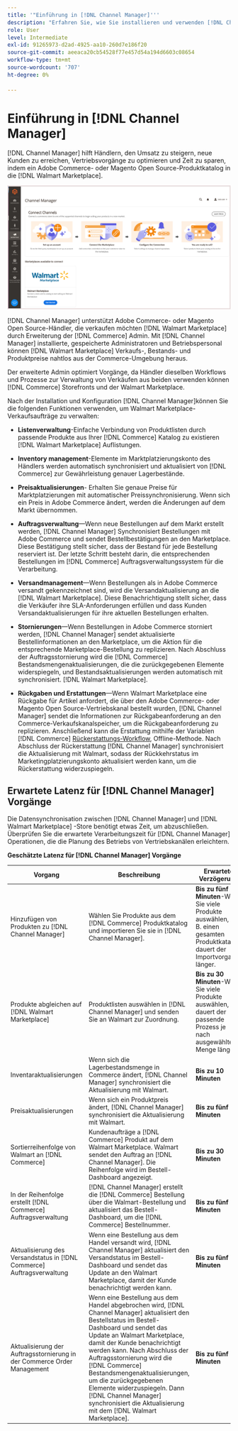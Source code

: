 ```yaml
---
title: '"Einführung in [!DNL Channel Manager]'''
description: "Erfahren Sie, wie Sie installieren und verwenden [!DNL Channel Manager] , um Adobe Commerce- und Magento Open Source-Stores in den Walmart Marketplace zu integrieren und einen Vertriebskanal zu erstellen, über den Sie von Ihrem Commerce-Administrator aus nahtlos Marktplatzierungen, Preise, Lagerbestände und Verkäufe verwalten können."
role: User
level: Intermediate
exl-id: 91265973-d2ad-4925-aa10-260d7e186f20
source-git-commit: aeeaca20cb54528f77e457d54a194d6603c08654
workflow-type: tm+mt
source-wordcount: '707'
ht-degree: 0%

---
```



# Einführung in [!DNL Channel Manager]

[!DNL Channel Manager] hilft Händlern, den Umsatz zu steigern, neue Kunden zu erreichen, Vertriebsvorgänge zu optimieren und Zeit zu sparen, indem ein Adobe Commerce- oder Magento Open Source-Produktkatalog in die [!DNL Walmart Marketplace].

![[!DNL Channel Manager] Admin-Ansicht der Erweiterung](assets/channel-manager-home.png)

[!DNL Channel Manager] unterstützt Adobe Commerce- oder Magento Open Source-Händler, die verkaufen möchten [!DNL Walmart Marketplace] durch Erweiterung der [!DNL Commerce] Admin. Mit [!DNL Channel Manager] installierte, gespeicherte Administratoren und Betriebspersonal können [!DNL Walmart Marketplace] Verkaufs-, Bestands- und Produktpreise nahtlos aus der Commerce-Umgebung heraus.

Der erweiterte Admin optimiert Vorgänge, da Händler dieselben Workflows und Prozesse zur Verwaltung von Verkäufen aus beiden verwenden können [!DNL Commerce] Storefronts und der Walmart Marketplace.

Nach der Installation und Konfiguration [!DNL Channel Manager]können Sie die folgenden Funktionen verwenden, um Walmart Marketplace-Verkaufsaufträge zu verwalten:

* **Listenverwaltung**-Einfache Verbindung von Produktlisten durch passende Produkte aus Ihrer [!DNL Commerce] Katalog zu existieren [!DNL Walmart Marketplace] Auflistungen.

* **Inventory management**-Elemente im Marktplatzierungskonto des Händlers werden automatisch synchronisiert und aktualisiert von [!DNL Commerce] zur Gewährleistung genauer Lagerbestände.

* **Preisaktualisierungen**- Erhalten Sie genaue Preise für Marktplatzierungen mit automatischer Preissynchronisierung. Wenn sich ein Preis in Adobe Commerce ändert, werden die Änderungen auf dem Markt übernommen.

* **Auftragsverwaltung**—Wenn neue Bestellungen auf dem Markt erstellt werden, [!DNL Channel Manager] Synchronisiert Bestellungen mit Adobe Commerce und sendet Bestellbestätigungen an den Marketplace. Diese Bestätigung stellt sicher, dass der Bestand für jede Bestellung reserviert ist. Der letzte Schritt besteht darin, die entsprechenden Bestellungen im [!DNL Commerce] Auftragsverwaltungssystem für die Verarbeitung.

* **Versandmanagement**—Wenn Bestellungen als in Adobe Commerce versandt gekennzeichnet sind, wird die Versandaktualisierung an die [!DNL Walmart Marketplace]. Diese Benachrichtigung stellt sicher, dass die Verkäufer ihre SLA-Anforderungen erfüllen und dass Kunden Versandaktualisierungen für ihre aktuellen Bestellungen erhalten.

* **Stornierungen**—Wenn Bestellungen in Adobe Commerce storniert werden, [!DNL Channel Manager] sendet aktualisierte Bestellinformationen an den Marketplace, um die Aktion für die entsprechende Marketplace-Bestellung zu replizieren. Nach Abschluss der Auftragsstornierung wird die [!DNL Commerce] Bestandsmengenaktualisierungen, die die zurückgegebenen Elemente widerspiegeln, und Bestandsaktualisierungen werden automatisch mit synchronisiert. [!DNL Walmart Marketplace].

* **Rückgaben und Erstattungen**—Wenn Walmart Marketplace eine Rückgabe für Artikel anfordert, die über den Adobe Commerce- oder Magento Open Source-Vertriebskanal bestellt wurden, [!DNL Channel Manager] sendet die Informationen zur Rückgabeanforderung an den Commerce-Verkaufskanalspeicher, um die Rückgabeanforderung zu replizieren. Anschließend kann die Erstattung mithilfe der Variablen [!DNL Commerce] [Rückerstattungs-Workflow](https://docs.magento.com/user-guide/sales/credit-memos.html#refund-workflow), Offline-Methode. Nach Abschluss der Rückerstattung [!DNL Channel Manager] synchronisiert die Aktualisierung mit Walmart, sodass der Rückkehrstatus im Marketingplatzierungskonto aktualisiert werden kann, um die Rückerstattung widerzuspiegeln.

## Erwartete Latenz für [!DNL Channel Manager] Vorgänge

Die Datensynchronisation zwischen [!DNL Channel Manager] und [!DNL Walmart Marketplace] -Store benötigt etwas Zeit, um abzuschließen. Überprüfen Sie die erwartete Verarbeitungszeit für [!DNL Channel Manager] Operationen, die die Planung des Betriebs von Vertriebskanälen erleichtern.

**Geschätzte Latenz für [!DNL Channel Manager] Vorgänge**

| **Vorgang** | **Beschreibung** | **Erwartete Verzögerung** |
|------------------------------------------------------------|--------------------------------------------------------------------------------------------------------------------------------------------------------------------------------------------------------------------------------------------------------------------------------------------------------------------------------------------------------------------------------------------------|------------------------------------------------------------------------------------------------------------------------------|
| Hinzufügen von Produkten zu [!DNL Channel Manager] | Wählen Sie Produkte aus dem [!DNL Commerce] Produktkatalog und importieren Sie sie in [!DNL Channel Manager]. | **Bis zu fünf Minuten**-Wenn Sie viele Produkte auswählen, z. B. einen gesamten Produktkatalog, dauert der Importvorgang länger. |
| Produkte abgleichen auf [!DNL Walmart Marketplace] | Produktlisten auswählen in [!DNL Channel Manager] und senden Sie an Walmart zur Zuordnung. | **Bis zu 30 Minuten**-Wenn Sie viele Produkte auswählen, dauert der passende Prozess je nach ausgewählter Menge länger. |
| Inventaraktualisierungen | Wenn sich die Lagerbestandsmenge in Commerce ändert, [!DNL Channel Manager] synchronisiert die Aktualisierung mit Walmart. | **Bis zu 10 Minuten** |
| Preisaktualisierungen | Wenn sich ein Produktpreis ändert, [!DNL Channel Manager] synchronisiert die Aktualisierung mit Walmart. | **Bis zu fünf Minuten** |
| Sortierreihenfolge von Walmart an [!DNL Commerce] | Kundenaufträge a [!DNL Commerce] Produkt auf dem Walmart Marketplace. Walmart sendet den Auftrag an [!DNL Channel Manager]. Die Reihenfolge wird im Bestell-Dashboard angezeigt. | **Bis zu 30 Minuten** |
| In der Reihenfolge erstellt [!DNL Commerce] Auftragsverwaltung | [!DNL Channel Manager] erstellt die [!DNL Commerce] Bestellung über die Walmart-Bestellung und aktualisiert das Bestell-Dashboard, um die [!DNL Commerce] Bestellnummer. | **Bis zu fünf Minuten** |
| Aktualisierung des Versandstatus in [!DNL Commerce] Auftragsverwaltung | Wenn eine Bestellung aus dem Handel versandt wird, [!DNL Channel Manager] aktualisiert den Versandstatus im Bestell-Dashboard und sendet das Update an den Walmart Marketplace, damit der Kunde benachrichtigt werden kann. | **Bis zu fünf Minuten** |
| Aktualisierung der Auftragsstornierung in der Commerce Order Management | Wenn eine Bestellung aus dem Handel abgebrochen wird, [!DNL Channel Manager] aktualisiert den Bestellstatus im Bestell-Dashboard und sendet das Update an Walmart Marketplace, damit der Kunde benachrichtigt werden kann. Nach Abschluss der Auftragsstornierung wird die [!DNL Commerce] Bestandsmengenaktualisierungen, um die zurückgegebenen Elemente widerzuspiegeln. Dann [!DNL Channel Manager] synchronisiert die Aktualisierung mit dem [!DNL Walmart Marketplace]. | **Bis zu fünf Minuten** |


